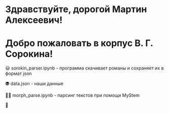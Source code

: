 # Здравствуйте, дорогой Мартин Алексеевич! 
# Добро пожаловать в корпус В. Г. Сорокина!

:smiley: sorokin_parser.ipynb - программа скачивает романы и сохраняет их в формат json

:alien: data.json - наши данные 

:ok_woman: morph_parse.ipynb - парсинг текстов при помощи MyStem

:dolphin: 
